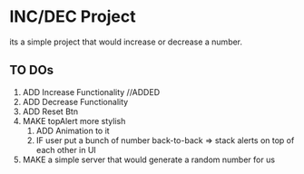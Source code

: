 # INC/DEC Project

its a simple project that would increase or decrease a number.

## TO DOs

1. ADD Increase Functionality //ADDED
2. ADD Decrease Functionality
3. ADD Reset Btn
4. MAKE topAlert more stylish
    1. ADD Animation to it
    2. IF user put a bunch of number back-to-back => stack alerts on top of each other in UI
5. MAKE a simple server that would generate a random number for us

